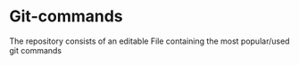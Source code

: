 # Git-commands
The repository consists of an editable File containing the most popular/used git commands
